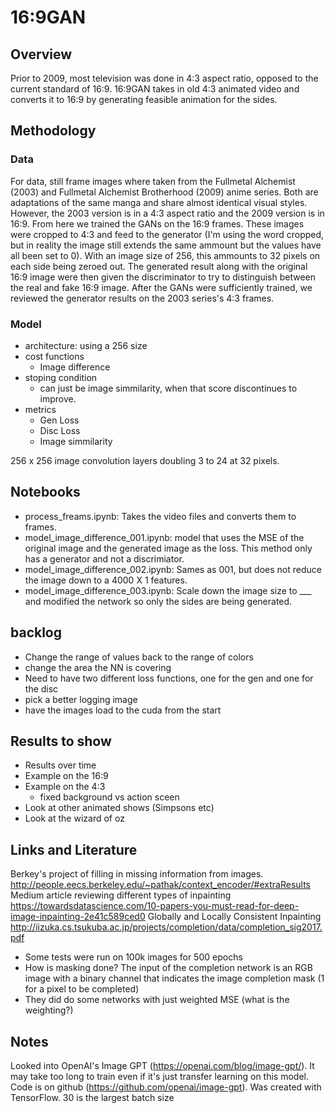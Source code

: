 # 16:9GAN

## Overview
Prior to 2009, most television was done in 4:3 aspect ratio, opposed to the current standard of 16:9. 16:9GAN takes in old 4:3 animated video and converts it to 16:9 by generating feasible animation for the sides.

## Methodology

### Data
For data, still frame images where taken from the Fullmetal Alchemist (2003) and Fullmetal Alchemist Brotherhood (2009) anime series. Both are adaptations of the same manga and share almost identical visual styles. However, the 2003 version is in a 4:3 aspect ratio and the 2009 version is in 16:9. From here we trained the GANs on the 16:9 frames. These images were cropped to 4:3 and feed to the generator (I'm using the word cropped, but in reality the image still extends the same ammount but the values have all been set to 0). With an image size of 256, this ammounts to 32 pixels on each side being zeroed out. The generated result along with the original 16:9 image were then given the discriminator to try to distinguish between the real and fake 16:9 image. After the GANs were sufficiently trained, we reviewed the generator results on the 2003 series's 4:3 frames.

### Model
* architecture: using a 256 size
* cost functions
   * Image difference
* stoping condition
    * can just be image simmilarity, when that score discontinues to improve. 
* metrics
    * Gen Loss
    * Disc Loss
    * Image simmilarity

<insert image of architecture>
256 x 256 image convolution layers doubling 3 to 24 at 32 pixels.

## Notebooks
* process_freams.ipynb: Takes the video files and converts them to frames. 
* model_image_difference_001.ipynb: model that uses the MSE of the original image and the generated image as the loss. This method only has a generator and not a discrimiator.
* model_image_difference_002.ipynb: Sames as 001, but does not reduce the image down to a 4000 X 1 features.
* model_image_difference_003.ipynb: Scale down the image size to ___ and modified the network so only the sides are being generated.
  
## backlog
* Change the range of values back to the range of colors
* change the area the NN is covering
* Need to have two different loss functions, one for the gen and one for the disc
* pick a better logging image
* have the images load to the cuda from the start

## Results to show
* Results over time
* Example on the 16:9
* Example on the 4:3
    * fixed background vs action sceen
* Look at other animated shows (Simpsons etc)
* Look at the wizard of oz

## Links and Literature
Berkey's project of filling in missing information from images. http://people.eecs.berkeley.edu/~pathak/context_encoder/#extraResults
Medium article reviewing different types of inpainting https://towardsdatascience.com/10-papers-you-must-read-for-deep-image-inpainting-2e41c589ced0
Globally and Locally Consistent Inpainting http://iizuka.cs.tsukuba.ac.jp/projects/completion/data/completion_sig2017.pdf
- Some tests were run on 100k images for 500 epochs
- How is masking done? The input of the completion network is an RGB image with a binary channel that indicates the image completion mask (1 for a pixel to be completed)
- They did do some networks with just weighted MSE (what is the weighting?)

## Notes
Looked into OpenAI's Image GPT (https://openai.com/blog/image-gpt/). It may take too long to train even if it's just transfer learning on this model.
Code is on github (https://github.com/openai/image-gpt). Was created with TensorFlow.
30 is the largest batch size